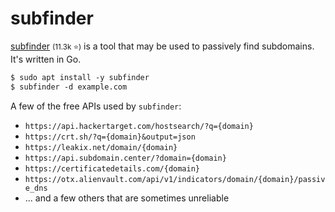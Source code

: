 # subfinder

<div class="row row-cols-lg-2"><div>

[subfinder](https://github.com/projectdiscovery/subfinder) <small>(11.3k ⭐)</small> is a tool that may be used to passively find subdomains. It's written in Go.

```ps
$ sudo apt install -y subfinder
$ subfinder -d example.com
```
</div><div>

A few of the free APIs used by `subfinder`:

* `https://api.hackertarget.com/hostsearch/?q={domain}`
* `https://crt.sh/?q={domain}&output=json`
* `https://leakix.net/domain/{domain}`
* `https://api.subdomain.center/?domain={domain}`
* `https://certificatedetails.com/{domain}`
* `https://otx.alienvault.com/api/v1/indicators/domain/{domain}/passive_dns`
* ... and a few others that are sometimes unreliable
</div></div>
